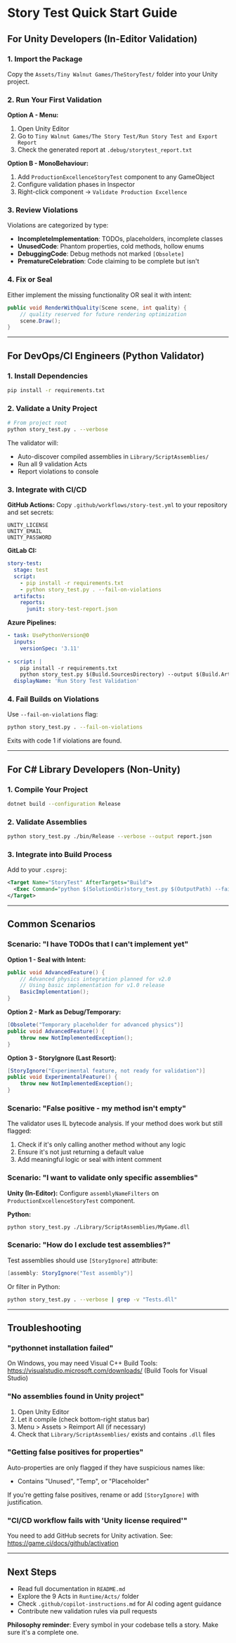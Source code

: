 # Story Test Quick Start Guide

## For Unity Developers (In-Editor Validation)

### 1. Import the Package
Copy the `Assets/Tiny Walnut Games/TheStoryTest/` folder into your Unity project.

### 2. Run Your First Validation
**Option A - Menu:**
1. Open Unity Editor
2. Go to `Tiny Walnut Games/The Story Test/Run Story Test and Export Report`
3. Check the generated report at `.debug/storytest_report.txt`

**Option B - MonoBehaviour:**
1. Add `ProductionExcellenceStoryTest` component to any GameObject
2. Configure validation phases in Inspector
3. Right-click component → `Validate Production Excellence`

### 3. Review Violations
Violations are categorized by type:
- **IncompleteImplementation**: TODOs, placeholders, incomplete classes
- **UnusedCode**: Phantom properties, cold methods, hollow enums
- **DebuggingCode**: Debug methods not marked `[Obsolete]`
- **PrematureCelebration**: Code claiming to be complete but isn't

### 4. Fix or Seal
Either implement the missing functionality OR seal it with intent:
```csharp
public void RenderWithQuality(Scene scene, int quality) {
    // quality reserved for future rendering optimization
    scene.Draw();
}
```

---

## For DevOps/CI Engineers (Python Validator)

### 1. Install Dependencies
```bash
pip install -r requirements.txt
```

### 2. Validate a Unity Project
```bash
# From project root
python story_test.py . --verbose
```

The validator will:
- Auto-discover compiled assemblies in `Library/ScriptAssemblies/`
- Run all 9 validation Acts
- Report violations to console

### 3. Integrate with CI/CD

**GitHub Actions:**
Copy `.github/workflows/story-test.yml` to your repository and set secrets:
```
UNITY_LICENSE
UNITY_EMAIL  
UNITY_PASSWORD
```

**GitLab CI:**
```yaml
story-test:
  stage: test
  script:
    - pip install -r requirements.txt
    - python story_test.py . --fail-on-violations
  artifacts:
    reports:
      junit: story-test-report.json
```

**Azure Pipelines:**
```yaml
- task: UsePythonVersion@0
  inputs:
    versionSpec: '3.11'
    
- script: |
    pip install -r requirements.txt
    python story_test.py $(Build.SourcesDirectory) --output $(Build.ArtifactStagingDirectory)/story-test.json
  displayName: 'Run Story Test Validation'
```

### 4. Fail Builds on Violations
Use `--fail-on-violations` flag:
```bash
python story_test.py . --fail-on-violations
```
Exits with code 1 if violations are found.

---

## For C# Library Developers (Non-Unity)

### 1. Compile Your Project
```bash
dotnet build --configuration Release
```

### 2. Validate Assemblies
```bash
python story_test.py ./bin/Release --verbose --output report.json
```

### 3. Integrate into Build Process
Add to your `.csproj`:
```xml
<Target Name="StoryTest" AfterTargets="Build">
  <Exec Command="python $(SolutionDir)story_test.py $(OutputPath) --fail-on-violations" />
</Target>
```

---

## Common Scenarios

### Scenario: "I have TODOs that I can't implement yet"

**Option 1 - Seal with Intent:**
```csharp
public void AdvancedFeature() {
    // Advanced physics integration planned for v2.0
    // Using basic implementation for v1.0 release
    BasicImplementation();
}
```

**Option 2 - Mark as Debug/Temporary:**
```csharp
[Obsolete("Temporary placeholder for advanced physics")]
public void AdvancedFeature() {
    throw new NotImplementedException();
}
```

**Option 3 - StoryIgnore (Last Resort):**
```csharp
[StoryIgnore("Experimental feature, not ready for validation")]
public void ExperimentalFeature() {
    throw new NotImplementedException();
}
```

### Scenario: "False positive - my method isn't empty"

The validator uses IL bytecode analysis. If your method does work but still flagged:
1. Check if it's only calling another method without any logic
2. Ensure it's not just returning a default value
3. Add meaningful logic or seal with intent comment

### Scenario: "I want to validate only specific assemblies"

**Unity (In-Editor):**
Configure `assemblyNameFilters` on `ProductionExcellenceStoryTest` component.

**Python:**
```bash
python story_test.py ./Library/ScriptAssemblies/MyGame.dll
```

### Scenario: "How do I exclude test assemblies?"

Test assemblies should use `[StoryIgnore]` attribute:
```csharp
[assembly: StoryIgnore("Test assembly")]
```

Or filter in Python:
```bash
python story_test.py . --verbose | grep -v "Tests.dll"
```

---

## Troubleshooting

### "pythonnet installation failed"
On Windows, you may need Visual C++ Build Tools:
https://visualstudio.microsoft.com/downloads/ (Build Tools for Visual Studio)

### "No assemblies found in Unity project"
1. Open Unity Editor
2. Let it compile (check bottom-right status bar)
3. Menu > Assets > Reimport All (if necessary)
4. Check that `Library/ScriptAssemblies/` exists and contains `.dll` files

### "Getting false positives for properties"
Auto-properties are only flagged if they have suspicious names like:
- Contains "Unused", "Temp", or "Placeholder"

If you're getting false positives, rename or add `[StoryIgnore]` with justification.

### "CI/CD workflow fails with 'Unity license required'"
You need to add GitHub secrets for Unity activation. See:
https://game.ci/docs/github/activation

---

## Next Steps

- Read full documentation in `README.md`
- Explore the 9 Acts in `Runtime/Acts/` folder
- Check `.github/copilot-instructions.md` for AI coding agent guidance
- Contribute new validation rules via pull requests

**Philosophy reminder**: Every symbol in your codebase tells a story. Make sure it's a complete one.
